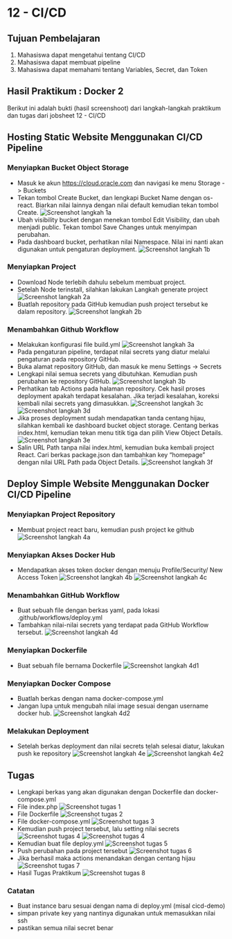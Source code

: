 # 12 - CI/CD

## Tujuan Pembelajaran
1. Mahasiswa dapat mengetahui tentang CI/CD
2. Mahasiswa dapat membuat pipeline
3. Mahasiswa dapat memahami tentang Variables, Secret, dan Token

## Hasil Praktikum : Docker 2
Berikut ini adalah bukti (hasil screenshoot) dari langkah-langkah praktikum dan tugas dari jobsheet 12 - CI/CD

## Hosting Static Website Menggunakan CI/CD Pipeline
### Menyiapkan Bucket Object Storage
- Masuk ke akun https://cloud.oracle.com dan navigasi ke menu Storage -> Buckets
- Tekan tombol Create Bucket, dan lengkapi Bucket Name dengan os-react. Biarkan nilai
lainnya dengan nilai default kemudian tekan tombol Create.
![Screenshot langkah 1a](img/1a.PNG)
- Ubah visibility bucket dengan menekan tombol Edit Visibility, dan ubah menjadi public.
Tekan tombol Save Changes untuk menyimpan perubahan.
- Pada dashboard bucket, perhatikan nilai Namespace. Nilai ini nanti akan digunakan untuk
pengaturan deployment.
![Screenshot langkah 1b](img/1b.PNG)
### Menyiapkan Project
- Download Node terlebih dahulu sebelum membuat project.
- Setelah Node terinstall, silahkan lakukan Langkah generate project
![Screenshot langkah 2a](img/2a.PNG)
- Buatlah repository pada GitHub kemudian push project tersebut ke dalam repository.
![Screenshot langkah 2b](img/2b.PNG)
### Menambahkan Github Workflow
- Melakukan konfigurasi file build.yml
![Screenshot langkah 3a](img/3a.PNG)
- Pada pengaturan pipeline, terdapat nilai secrets yang diatur melalui pengaturan pada
repository GitHub.
- Buka alamat repository GitHub, dan masuk ke menu Settings -> Secrets
- Lengkapi nilai semua secrets yang dibutuhkan. Kemudian push perubahan ke repository
GitHub.
![Screenshot langkah 3b](img/3b.PNG)
- Perhatikan tab Actions pada halaman repository. Cek hasil proses deployment apakah
terdapat kesalahan. Jika terjadi kesalahan, koreksi kembali nilai secrets yang dimasukkan.
![Screenshot langkah 3c](img/3c.PNG)
![Screenshot langkah 3d](img/3d.PNG)
- Jika proses deployment sudah mendapatkan tanda centang hijau, silahkan kembali ke
dashboard bucket object storage. Centang berkas index.html, kemudian tekan menu titik
tiga dan pilih View Object Details.
![Screenshot langkah 3e](img/3e.PNG)
- Salin URL Path tanpa nilai index.html, kemudian buka kembali project React. Cari berkas
package.json dan tambahkan key “homepage” dengan nilai URL Path pada Object
Details.
![Screenshot langkah 3f](img/3f.PNG)
## Deploy Simple Website Menggunakan Docker CI/CD Pipeline
### Menyiapkan Project Repository
- Membuat project react baru, kemudian push project ke github
![Screenshot langkah 4a](img/4a.PNG)
### Menyiapkan Akses Docker Hub
- Mendapatkan akses token docker dengan menuju Profile/Security/ New Access Token
![Screenshot langkah 4b](img/4b.PNG)
![Screenshot langkah 4c](img/4c.PNG)
### Menambahkan GitHub Workflow
- Buat sebuah file dengan berkas yaml, pada lokasi .github/workflows/deploy.yml
- Tambahkan nilai-nilai secrets yang terdapat pada GitHub Workflow tersebut.
![Screenshot langkah 4d](img/4d.PNG)
### Menyiapkan Dockerfile
- Buat sebuah file bernama Dockerfile
![Screenshot langkah 4d1](img/4d1.PNG)
### Menyiapkan Docker Compose
- Buatlah berkas dengan nama docker-compose.yml
- Jangan lupa untuk mengubah nilai image sesuai dengan username docker hub.
![Screenshot langkah 4d2](img/4d2.PNG)
### Melakukan Deployment
- Setelah berkas deployment dan nilai secrets telah selesai diatur, lakukan push ke repository
![Screenshot langkah 4e](img/4e.PNG)
![Screenshot langkah 4e2](img/4e2.PNG)
## Tugas
- Lengkapi berkas yang akan digunakan dengan Dockerfile dan docker-compose.yml
- File index.php
![Screenshot tugas 1](img/tugas1.PNG)
- File Dockerfile
![Screenshot tugas 2](img/tugas2.PNG)
- File docker-compose.yml
![Screenshot tugas 3](img/tugas3.PNG)
- Kemudian push project tersebut, lalu setting nilai secrets
![Screenshot tugas 4](img/tugas4.1.PNG)
![Screenshot tugas 4](img/tugas4.2.PNG)
- Kemudian buat file deploy.yml
![Screenshot tugas 5](img/tugas5.PNG)
- Push perubahan pada project tersebut
![Screenshot tugas 6](img/tugas6.PNG)
- Jika berhasil maka actions menandakan dengan centang hijau
![Screenshot tugas 7](img/tugas7.PNG)
- Hasil Tugas Praktikum
![Screenshot tugas 8](img/tugas8.PNG)
### Catatan
- Buat instance baru sesuai dengan nama di deploy.yml (misal cicd-demo)
- simpan private key yang nantinya digunakan untuk memasukkan nilai ssh
- pastikan semua nilai secret benar
